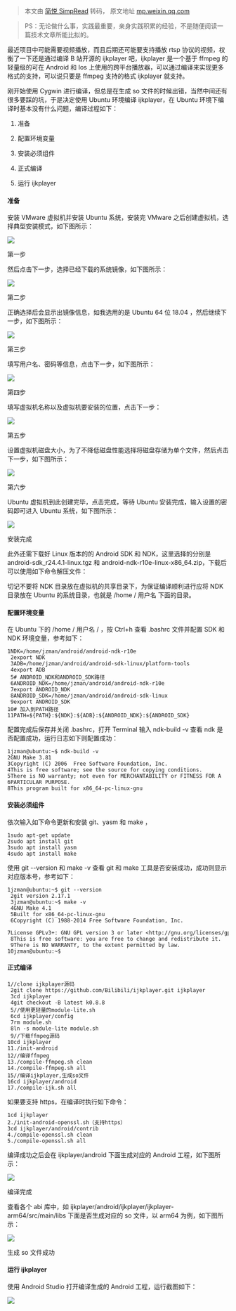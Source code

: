 > 本文由 [简悦 SimpRead](http://ksria.com/simpread/) 转码， 原文地址 [mp.weixin.qq.com](https://mp.weixin.qq.com/s?__biz=MzIyNTY4NjU0OQ==&mid=2247507075&idx=5&sn=7fe2a2908166bc2c692dca65bd709b30&chksm=e87979f9df0ef0ef6df8ddc8bd459e8c4fb37184962d70c83935b983e3fe38bef51a2b8e0343&mpshare=1&scene=1&srcid=0619Wh2JPczmu4kX0poVUwNg&sharer_sharetime=1624113308987&sharer_shareid=7fece245937ac96f04f0fb8e1311fff1#rd)

> PS：无论做什么事，实践最重要，亲身实践积累的经验，不是随便阅读一篇技术文章所能比拟的。

最近项目中可能需要视频播放，而且后期还可能要支持播放 rtsp 协议的视频，权衡了一下还是通过编译 B 站开源的 ijkplayer 吧，ijkplayer 是一个基于 ffmpeg 的轻量级的可在 Android 和 Ios 上使用的跨平台播放器，可以通过编译来实现更多格式的支持，可以说只要是 ffmpeg 支持的格式 ijkplayer 就支持。

刚开始使用 Cygwin 进行编译，但总是在生成 so 文件的时候出错，当然中间还有很多要踩的坑，于是决定使用 Ubuntu 环境编译 ijkplayer，在 Ubuntu 环境下编译时基本没有什么问题，编译过程如下：

1.  准备
    
2.  配置环境变量
    
3.  安装必须组件
    
4.  正式编译
    
5.  运行 ijkplayer
    

#### 准备

安装 VMware 虚拟机并安装 Ubuntu 系统，安装完 VMware 之后创建虚拟机，选择典型安装模式，如下图所示：

![](https://mmbiz.qpic.cn/mmbiz_png/5kgRlkZhZcUQX0vyWibJcE1drAQ6jJVEtmEKUUaQoVBYFiccba449xpqF8jCFxTaWg2hYTJqm2gcYpAYicJ8QmicBg/640?wx_fmt=png)

第一步

然后点击下一步，选择已经下载的系统镜像，如下图所示：

![](https://mmbiz.qpic.cn/mmbiz_png/5kgRlkZhZcUQX0vyWibJcE1drAQ6jJVEtnYNQt8rfTDmodgOHejm2IsiaDIoepXyneavKHh7VpQDEaxicicqSzMd7A/640?wx_fmt=png)

第二步

正确选择后会显示出镜像信息，如我选用的是 Ubuntu 64 位 18.04 ，然后继续下一步，如下图所示：

![](https://mmbiz.qpic.cn/mmbiz_png/5kgRlkZhZcUQX0vyWibJcE1drAQ6jJVEtpp0weFM0JUnrrSgfXZJ5rbnTmq3FSboGyibVKyjedLvxlPZnE2uGKww/640?wx_fmt=png)

第三步

填写用户名、密码等信息，点击下一步，如下图所示：

![](https://mmbiz.qpic.cn/mmbiz_png/5kgRlkZhZcUQX0vyWibJcE1drAQ6jJVEtsugYgVm2tiaZLNpfkibXQbWlyafCoGQukaLJrloIA8kUgdVQfaCvMlmw/640?wx_fmt=png)

第四步

填写虚拟机名称以及虚拟机要安装的位置，点击下一步：

![](https://mmbiz.qpic.cn/mmbiz_png/5kgRlkZhZcUQX0vyWibJcE1drAQ6jJVEtDO55NqicEjibhpflQnjzXva2ZFtYNCUN68b579q57Tt5g9vyK3S65yPw/640?wx_fmt=png)

第五步

设置虚拟机磁盘大小，为了不降低磁盘性能选择将磁盘存储为单个文件，然后点击下一步，如下图所示：

![](https://mmbiz.qpic.cn/mmbiz_png/5kgRlkZhZcUQX0vyWibJcE1drAQ6jJVEtEqPqhnibSkZic8fxh9g80plicYwjVNOEhtETf2ibByZJMk0oskoJNRuCoQ/640?wx_fmt=png)

第六步

Ubuntu 虚拟机到此创建完毕，点击完成，等待 Ubuntu 安装完成，输入设置的密码即可进入 Ubuntu 系统，如下图所示：

![](https://mmbiz.qpic.cn/mmbiz_png/5kgRlkZhZcUQX0vyWibJcE1drAQ6jJVEtNr6DvXLPcRYYMNib85dsOhg5xeZlckEs1NgejRfa15Nj6YzjGFdfCzw/640?wx_fmt=png)

安装完成

此外还需下载好 Linux 版本的的 Android SDK 和 NDK，这里选择的分别是 android-sdk_r24.4.1-linux.tgz 和 android-ndk-r10e-linux-x86_64.zip，下载后可以使用如下命令解压文件：

切记不要将 NDK 目录放在虚拟机的共享目录下，为保证编译顺利进行应将 NDK 目录放在 Ubuntu 的系统目录，也就是 /home / 用户名 下面的目录。

#### 配置环境变量

在 Ubuntu 下的 /home / 用户名 / ，按 Ctrl+h 查看 .bashrc 文件并配置 SDK 和 NDK 环境变量，参考如下：

```
1NDK=/home/jzman/android/android-ndk-r10e
 2export NDK
 3ADB=/home/jzman/android/android-sdk-linux/platform-tools
 4export ADB
 5# ANDROID_NDK和ANDROID_SDK路径
 6ANDROID_NDK=/home/jzman/android/android-ndk-r10e
 7export ANDROID_NDK
 8ANDROID_SDK=/home/jzman/android/android-sdk-linux
 9export ANDROID_SDK 
10# 加入到PATH路径
11PATH=${PATH}:${NDK}:${ADB}:${ANDROID_NDK}:${ANDROID_SDK}
```

配置完成后保存并关闭 .bashrc，打开 Terminal 输入 ndk-build -v 查看 ndk 是否配置成功，运行日志如下则配置成功：

```
1jzman@ubuntu:~$ ndk-build -v
2GNU Make 3.81
3Copyright (C) 2006  Free Software Foundation, Inc.
4This is free software; see the source for copying conditions.
5There is NO warranty; not even for MERCHANTABILITY or FITNESS FOR A
6PARTICULAR PURPOSE.
8This program built for x86_64-pc-linux-gnu
```

#### 安装必须组件

依次输入如下命令更新和安装 git、yasm 和 make ，

```
1sudo apt-get update
2sudo apt install git
3sudo apt install yasm
4sudo apt install make
```

使用 git --version 和 make -v 查看 git 和 make 工具是否安装成功，成功则显示对应版本号，参考如下：

```
1jzman@ubuntu:~$ git --version
 2git version 2.17.1
 3jzman@ubuntu:~$ make -v
 4GNU Make 4.1
 5Built for x86_64-pc-linux-gnu
 6Copyright (C) 1988-2014 Free Software Foundation, Inc.
 7License GPLv3+: GNU GPL version 3 or later <http://gnu.org/licenses/gpl.html>
 8This is free software: you are free to change and redistribute it.
 9There is NO WARRANTY, to the extent permitted by law.
10jzman@ubuntu:~$ 
```

#### 正式编译

```
1//clone ijkplayer源码
 2git clone https://github.com/Bilibili/ijkplayer.git ijkplayer
 3cd ijkplayer
 4git checkout -B latest k0.8.8
 5//使用更轻量的module-lite.sh
 6cd ijkplayer/config
 7rm module.sh
 8ln -s module-lite module.sh
 9//下载ffmpeg源码
10cd ijkplayer
11./init-android
12//编译ffmpeg
13./compile-ffmpeg.sh clean
14./compile-ffmpeg.sh all
15//编译ijkplayer,生成so文件
16cd ijkplayer/android
17./compile-ijk.sh all
```

如果要支持 https，在编译时执行如下命令：

```
1cd ijkplayer
2./init-android-openssl.sh（支持https）
3cd ijkplayer/android/contrib
4./compile-openssl.sh clean
5./compile-openssl.sh all
```

编译成功之后会在 ijkplayer/android 下面生成对应的 Android 工程，如下图所示：

![](https://mmbiz.qpic.cn/mmbiz_png/5kgRlkZhZcUQX0vyWibJcE1drAQ6jJVEtaib9caRSXc8IvFwjevXkM8HibCLKfjoJnFlmmFlGkiarvuGrGujEibXUew/640?wx_fmt=png)

编译完成

查看各个 abi 库中，如 ijkplayer/android/ijkplayer/ijkplayer-arm64/src/main/libs 下面是否生成对应的 so 文件，以 arm64 为例，如下图所示：

![](https://mmbiz.qpic.cn/mmbiz_png/5kgRlkZhZcUQX0vyWibJcE1drAQ6jJVEtPHs2zdDwKasVHVib7cOL4Wa2ZUFSJz3WVTDMZcAMolS6Ookv6jR9nmA/640?wx_fmt=png)

生成 so 文件成功

#### 运行 ijkplayer

使用 Android Studio 打开编译生成的 Android 工程，运行截图如下：

![](https://mmbiz.qpic.cn/mmbiz_png/5kgRlkZhZcUQX0vyWibJcE1drAQ6jJVEtaXvhPkQTzRKN0nDDDkxDK3ZwZIuJ0Vah9US8gicQnXcF9j3Hh3PVXcg/640?wx_fmt=png)